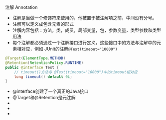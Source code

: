注解 Annotation

+ 注解是当做一个修饰符来使用的，他被置于被注解项之前，中间没有分号。
+ 注解可以定义成包含元素的形式
+ 注解内容包括：方法，类，成员，局部变量，包，参数变量，类型参数和类型用法
+ 每个注解都必须通过一个注解接口进行定义，这些接口中的方法与注解中的元素相对应，例如 JUnit的注解`@Test(timeout="10000")`
```java
@Target(ElementType.METHOD)
@Retention(RetentionPolicy.RUNTIME)
public @interface Test {
    // timeout()方法与 @Test(timeout="10000")中的timeout相对应
    long timeout() default 0L;
}
```
+ @interface创建了一个真正的Java接口
+ @Target和@Retention是元注解
+ 
+
+ 
 